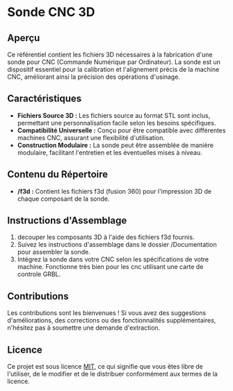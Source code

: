 # Sonde CNC 3D

## Aperçu

Ce référentiel contient les fichiers 3D nécessaires à la fabrication d'une sonde pour CNC (Commande Numérique par Ordinateur). La sonde est un dispositif essentiel pour la calibration et l'alignement précis de la machine CNC, améliorant ainsi la précision des opérations d'usinage.

## Caractéristiques

- **Fichiers Source 3D :** Les fichiers source au format STL sont inclus, permettant une personnalisation facile selon les besoins spécifiques.
- **Compatibilité Universelle :** Conçu pour être compatible avec différentes machines CNC, assurant une flexibilité d'utilisation.
- **Construction Modulaire :** La sonde peut être assemblée de manière modulaire, facilitant l'entretien et les éventuelles mises à niveau.

## Contenu du Répertoire

- **/f3d :** Contient les fichiers f3d (fusion 360) pour l'impression 3D de chaque composant de la sonde.

## Instructions d'Assemblage

1. decouper les composants 3D à l'aide des fichiers f3d fournis.
2. Suivez les instructions d'assemblage dans le dossier /Documentation pour assembler la sonde.
3. Intégrez la sonde dans votre CNC selon les spécifications de votre machine. Fonctionne très bien pour les cnc utilisant une carte de controle GRBL.

## Contributions

Les contributions sont les bienvenues ! Si vous avez des suggestions d'améliorations, des corrections ou des fonctionnalités supplémentaires, n'hésitez pas à soumettre une demande d'extraction.

## Licence

Ce projet est sous licence [MIT](LICENSE), ce qui signifie que vous êtes libre de l'utiliser, de le modifier et de le distribuer conformément aux termes de la licence.
